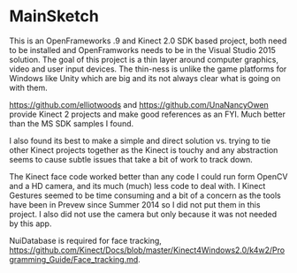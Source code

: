 # MainSketch
This is an OpenFrameworks .9 and Kinect 2.0 SDK based project, both need to be installed and OpenFramworks needs to be in the Visual Studio 2015 solution.  The goal of this project is a thin layer around computer graphics, video and user input devices.  The thin-ness is unlike the game platforms for Windows like Unity which are big and its not always clear what is going on with them.

https://github.com/elliotwoods and https://github.com/UnaNancyOwen provide Kinect 2 projects and make good references as an FYI.  Much better than the MS SDK samples I found.

I also found  its best to make a simple and direct solution vs. trying to tie other Kinect projects together as the Kinect is touchy and any abstraction seems to cause  subtle issues that take a bit of work to track down.

The Kinect face code worked better than any code I could run form OpenCV and a HD camera, and its much (much) less code to deal with.  I Kinect Gestures  seemed to be time consuming and a bit of a concern as the tools have been in Prevew since Summer 2014 so I did not put them in this project. I also did not use the camera but only because it was not needed by this app.

NuiDatabase is required for face tracking, https://github.com/Kinect/Docs/blob/master/Kinect4Windows2.0/k4w2/Programming_Guide/Face_tracking.md.
